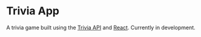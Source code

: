 # Trivia App

A trivia game built using the [Trivia API](https://the-trivia-api.com/) and [React](https://react.dev/). Currently in development.
